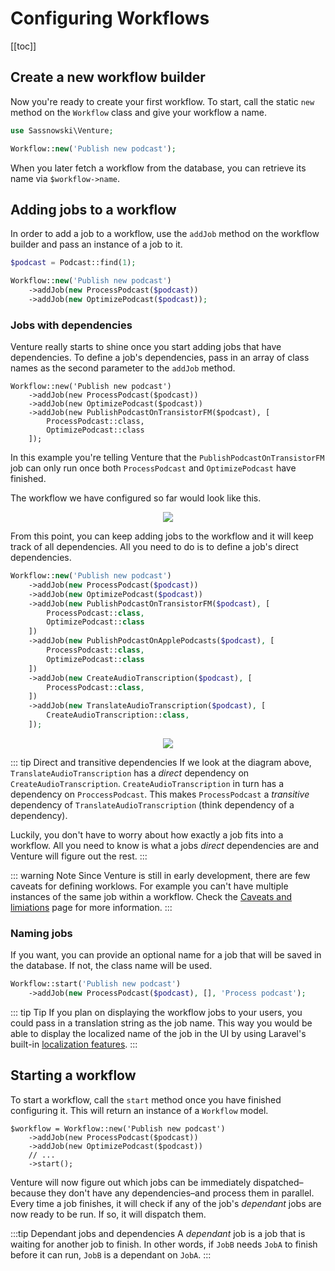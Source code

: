 # Configuring Workflows

[[toc]]

## Create a new workflow builder

Now you're ready to create your first workflow. To start, call the static `new` method on the `Workflow` class and give your workflow a name.

```php
use Sassnowski\Venture;

Workflow::new('Publish new podcast');
```

When you later fetch a workflow from the database, you can retrieve its name via `$workflow->name`.

## Adding jobs to a workflow

In order to add a job to a workflow, use the `addJob` method on the workflow builder and pass an instance of a job to it.

```php
$podcast = Podcast::find(1);

Workflow::new('Publish new podcast')
    ->addJob(new ProcessPodcast($podcast))
    ->addJob(new OptimizePodcast($podcast));
```

### Jobs with dependencies

Venture really starts to shine once you start adding jobs that have dependencies. To define a job's dependencies, pass in an array of class names as the second parameter to the `addJob` method.

```php{4-7}
Workflow::new('Publish new podcast')
    ->addJob(new ProcessPodcast($podcast))
    ->addJob(new OptimizePodcast($podcast))
    ->addJob(new PublishPodcastOnTransistorFM($podcast), [
        ProcessPodcast::class,
        OptimizePodcast::class
    ]);
```

In this example you're telling Venture that the `PublishPodcastOnTransistorFM` job can only run once both `ProcessPodcast` and `OptimizePodcast` have finished.

The workflow we have configured so far would look like this.

<div style="text-align: center;">
    <img src="/workflow-3.svg" />
</div>

From this point, you can keep adding jobs to the workflow and it will keep track of all dependencies. All you need to do is to define a job's direct dependencies.

```php
Workflow::new('Publish new podcast')
    ->addJob(new ProcessPodcast($podcast))
    ->addJob(new OptimizePodcast($podcast))
    ->addJob(new PublishPodcastOnTransistorFM($podcast), [
        ProcessPodcast::class,
        OptimizePodcast::class
    ])
    ->addJob(new PublishPodcastOnApplePodcasts($podcast), [
        ProcessPodcast::class,
        OptimizePodcast::class
    ])
    ->addJob(new CreateAudioTranscription($podcast), [
        ProcessPodcast::class,
    ])
    ->addJob(new TranslateAudioTranscription($podcast), [
        CreateAudioTranscription::class,
    ]);
```

<div style="text-align: center;">
    <img src="/workflow-4.svg" />
</div>

::: tip Direct and transitive dependencies
If we look at the diagram above, `TranslateAudioTranscription` has a _direct_ dependency on `CreateAudioTranscription`. `CreateAudioTranscription` in turn has a dependency on `ProccessPodcast`. This makes `ProcessPodcast` a _transitive_ dependency of `TranslateAudioTranscription` (think dependency of a dependency).

Luckily, you don't have to worry about how exactly a job fits into a workflow. All you need to know is what a jobs _direct_ dependencies are and Venture will figure out the rest.
:::

::: warning Note
Since Venture is still in early development, there are few caveats for defining worklows. For example you can't have multiple instances of the same job within a workflow. Check the [Caveats and limiations](/usage/caveats-and-limitations) page for more information.
:::

### Naming jobs

If you want, you can provide an optional name for a job that will be saved in the database. If not, the class name will be used.

```php
Workflow::start('Publish new podcast')
    ->addJob(new ProcessPodcast($podcast), [], 'Process podcast');
```

::: tip Tip
If you plan on displaying the workflow jobs to your users, you could pass in a translation string as the job name. This way you would be able to display the localized name of the job in the UI by using Laravel's built-in [localization features](https://laravel.com/docs/8.x/localization).
:::

## Starting a workflow

To start a workflow, call the `start` method once you have finished configuring it. This will return an instance of a `Workflow` model.

```php{5}
$workflow = Workflow::new('Publish new podcast')
    ->addJob(new ProcessPodcast($podcast))
    ->addJob(new OptimizePodcast($podcast))
    // ...
    ->start();
```

Venture will now figure out which jobs can be immediately dispatched–because they don't have any dependencies–and process them in parallel. Every time a job finishes, it will check if any of the job's _dependant_ jobs are now ready to be run. If so, it will dispatch them.

:::tip Dependant jobs and dependencies
A _dependant_ job is a job that is waiting for another job to finish. In other words, if `JobB` needs `JobA` to finish before it can run, `JobB` is a dependant on `JobA`.
:::
